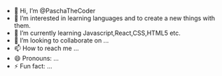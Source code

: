 - 👋 Hi, I’m @PaschaTheCoder
- 👀 I’m interested in learning languages and to create a new things with them.
- 🌱 I’m currently learning Javascript,React,CSS,HTML5 etc. 
- 💞️ I’m looking to collaborate on ...
- 📫 How to reach me ...
- 😄 Pronouns: ...
- ⚡ Fun fact: ...

<!---
PaschaTheCoder/PaschaTheCoder is a ✨ special ✨ repository because its `README.md` (this file) appears on your GitHub profile.
You can click the Preview link to take a look at your changes.
--->
